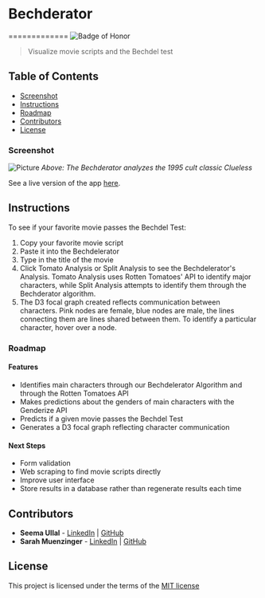 # Bechderator
=============
![Badge of Honor](https://img.shields.io/badge/Built%20at-Fullstack-green.svg?style=flat-square)
> Visualize movie scripts and the Bechdel test

## Table of Contents

- [Screenshot](#screenshot)
- [Instructions](#instructions)
- [Roadmap](#roadmap)
- [Contributors](#contributors)
- [License](#license)


### Screenshot

![Picture](http://i.imgur.com/9J43xR5.png)
_Above: The Bechderator analyzes the 1995 cult classic Clueless_

See a live version of the app [here](http://bechdelerator.herokuapp.com/).


## Instructions

To see if your favorite movie passes the Bechdel Test:
1. Copy your favorite movie script
2. Paste it into the Bechdelerator
3. Type in the title of the movie
4. Click Tomato Analysis or Split Analysis to see the Bechdelerator's Analysis.
Tomato Analysis uses Rotten Tomatoes' API to identify major characters, while Split Analysis attempts to identify them through the Bechderator algorithm.
5. The D3 focal graph created reflects communication between characters. Pink nodes are female, blue nodes are male, the lines connecting them are lines shared between them. To identify a particular character, hover over a node.


### Roadmap

#### Features

-	Identifies main characters through our Bechdelerator Algorithm and through the Rotten Tomatoes API
-	Makes predictions about the genders of main characters with the Genderize API
-	Predicts if a given movie passes the Bechdel Test
-	Generates a D3 focal graph reflecting character communication

#### Next Steps

- Form validation
- Web scraping to find movie scripts directly
- Improve user interface
- Store results in a database rather than regenerate results each time

## Contributors
* __Seema Ullal__ - [LinkedIn](https://www.linkedin.com/profile/in/seemaullal) | [GitHub](https://github.com/seemaulla)
* __Sarah Muenzinger__ - [LinkedIn](https://www.linkedin.com/profile/in/sarahmuenzinger) | [GitHub](https://github.com/smuenzinger)

## License

This project is licensed under the terms of the [MIT license](http://opensource.org/licenses/MIT)



